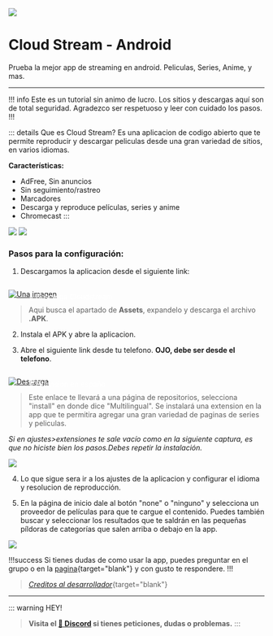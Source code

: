 ![](https://i.postimg.cc/WbYfVyR0/Cloudstream.png)
# Cloud Stream - Android
Prueba la mejor app de streaming en android. Peliculas, Series, Anime, y mas.

---

!!! info Este es un tutorial sin animo de lucro. Los sitios y descargas aquí son de total seguridad.
Agradezco ser respetuoso y leer con cuidado los pasos.
!!!

::: details Que es Cloud Stream?
Es una aplicacion de codigo abierto que te permite reproducir y descargar peliculas desde una gran variedad de sitios, en varios idiomas. 

**Características:**
- AdFree, Sin anuncios
- Sin seguimiento/rastreo
- Marcadores
- Descarga y reproduce películas, series y anime
- Chromecast
:::

![](https://i.postimg.cc/kXm6zkbB/Screenshot-20230516-154150-Cloud-Stream.png) ![](https://i.postimg.cc/gcRLMYrC/Screenshot-20230516-154221-Cloud-Stream.png)

### **Pasos para la configuración:**

1. Descargamos la aplicacion desde el siguiente link: 

<a href="https://cloudstream-on-fleek-co.ipns.dweb.link/install/" target="_blank">
 <div style="position: relative; padding-top: 1em">
   <p style="position: absolute; top: 5px; left: 20px; font-size: 14px; color: white; text-indent: 20px">🤍 Descarga Cloudstream</p>
   <img src="https://i.postimg.cc/RZPvRHhg/Mini-Descarga.png" alt="Una imagen" />
 </div>
</a>


> Aqui busca el apartado de **Assets**, expandelo y descarga el archivo **.APK**.

2. Instala el APK y abre la aplicacion.

3. Abre el siguiente link desde tu telefono. **OJO, debe ser desde el telefono**.

<a href="https://cloudstream-on-fleek-co.ipns.dweb.link/repos/" target="_blank">
 <div style="position: relative; padding-top: 1em">
   <p style="position: absolute; top: 5px; left: 20px; font-size: 14px; color: white; text-indent: 20px">🤍 Extension en español</p>
   <img src="https://i.postimg.cc/RZPvRHhg/Mini-Descarga.png" alt="Descarga" />
 </div>
</a>

> Este enlace te llevará a una página de repositorios, selecciona "install" en donde dice "Multilingual". Se instalará una extension en la app que te permitira agregar una gran variedad de paginas de series y peliculas.

*Si en ajustes>extensiones te sale vacío como en la siguiente captura, es que no hiciste bien los pasos.Debes repetir la instalación.*

![](https://i.postimg.cc/cCQK6cVx/Screenshot-20230516-155918-Cloud-Stream.png)

4. Lo que sigue sera ir a los ajustes de la aplicacion y configurar el idioma y resolucion de reproducción.


5. En la página de inicio dale al botón "none" o "ninguno" y selecciona un proveedor de películas para que te cargue el contenido.
Puedes también buscar y seleccionar los resultados que te saldrán en las pequeñas píldoras de categorías que salen arriba o debajo en la app.

![](https://i.postimg.cc/GmSpLNHP/Screenshot-20230516-160952-Cloud-Stream.png)


!!!success Si tienes dudas de como usar la app, puedes preguntar en el grupo o en la [pagina](https://www.facebook.com/dex.noir.room){target="blank"} y con gusto te respondere.
!!!

> [*Creditos al desarrollador*](https://github.com/recloudstream/cloudstream){target="blank"}

---


::: warning HEY!
> **Visita el [🚀 Discord](https://discord.gg/cua9Qvfvz5) si tienes peticiones, dudas o problemas.**
:::